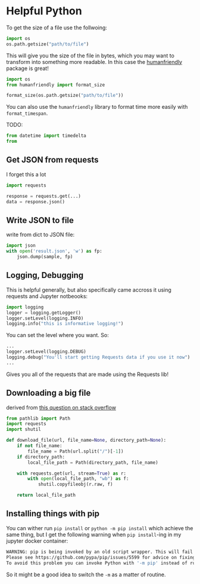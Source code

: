 # Helpful Python

To get the size of a file use the follwoing:

```python
import os
os.path.getsize("path/to/file")
```

This will give you the size of the file in bytes, which you may want to transform into something more readable.
In this case the [humanfriendly](https://humanfriendly.readthedocs.io/en/latest/index.html) package is great!

```python
import os
from humanfriendly import format_size

format_size(os.path.getsize("path/to/file"))
```

You can also use the `humanfriendly` library to format time more easily with `format_timespan`.

TODO:

```python
from datetime import timedelta
from
```

## Get JSON from requests

I forget this a lot

```python
import requests

response = requests.get(...)
data = response.json()
```

## Write JSON to file

write from dict to JSON file:

```python
import json
with open('result.json', 'w') as fp:
    json.dump(sample, fp)
```

## Logging, Debugging

This is helpful generally, but also specifically came accross it using requests and Jupyter notbeooks:

```python
import logging
logger = logging.getLogger()
logger.setLevel(logging.INFO)
logging.info("this is informative logging!")
```

You can set the level where you want. So:

```python
...
logger.setLevel(logging.DEBUG)
logging.debug("You'll start getting Requests data if you use it now")
...
```

Gives you all of the requests that are made using the Requests lib!

## Downloading a big file

derived from [this question on stack overflow](https://stackoverflow.com/questions/16694907/download-large-file-in-python-with-requests)

```python
from pathlib import Path
import requests
import shutil

def download_file(url, file_name=None, directory_path=None):
    if not file_name:
        file_name = Path(url.split("/")[-1])
    if directory_path:
        local_file_path = Path(directory_path, file_name)

    with requests.get(url, stream=True) as r:
        with open(local_file_path, "wb") as f:
            shutil.copyfileobj(r.raw, f)

    return local_file_path
```

## Installing things with pip

You can wither run `pip install` or `python -m pip install`
which achieve the same thing, but I get the following
warning when `pip install`-ing in my jupyter docker
container:

```bash
WARNING: pip is being invoked by an old script wrapper. This will fail in a future version of pip.
Please see https://github.com/pypa/pip/issues/5599 for advice on fixing the underlying issue.
To avoid this problem you can invoke Python with '-m pip' instead of running pip directly.
```

So it might be a good idea to switch the `-m` as a matter
of routine.
